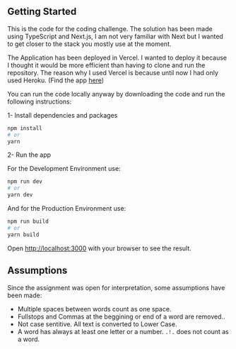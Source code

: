 ## Getting Started

This is the code for the coding challenge. The solution has been made using TypeScript and Next.js, I am not very familiar with Next but I wanted to get closer to the stack you mostly use at the moment.

The Application has been deployed in Vercel. I wanted to deploy it because I thought it would be more efficient than having to clone and run the repository. The reason why I used Vercel is because until now I had only used Heroku. (Find the app [here](https://word-count-challenge.vercel.app/))

You can run the code locally anyway by downloading the code and run the following instructions:

1- Install dependencies and packages

```bash
npm install
# or
yarn
```

2- Run the app

For the Development Environment use:

```bash
npm run dev
# or
yarn dev
```

And for the Production Environment use:

```bash
npm run build
# or
yarn build
```

Open [http://localhost:3000](http://localhost:3000) with your browser to see the result.

## Assumptions

Since the assignment was open for interpretation, some assumptions have been made:

- Multiple spaces between words count as one space.
- Fullstops and Commas at the beggining or end of a word are removed..
- Not case sentitive. All text is converted to Lower Case.
- A word has always at least one letter or a number. `.!.` does not count as a word.

